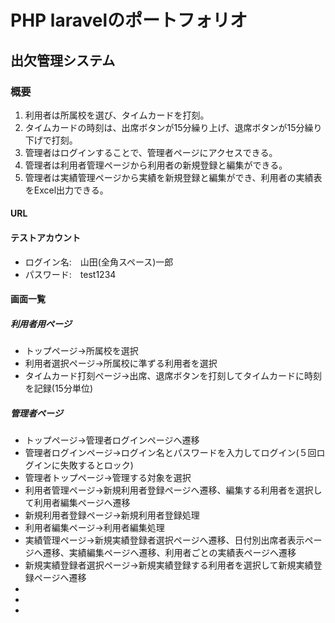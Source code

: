 # PHP laravelのポートフォリオ

## 出欠管理システム

### 概要

1. 利用者は所属校を選び、タイムカードを打刻。
2. タイムカードの時刻は、出席ボタンが15分繰り上げ、退席ボタンが15分繰り下げで打刻。
3. 管理者はログインすることで、管理者ページにアクセスできる。
4. 管理者は利用者管理ページから利用者の新規登録と編集ができる。
5. 管理者は実績管理ページから実績を新規登録と編集ができ、利用者の実績表をExcel出力できる。

#### URL

#### テストアカウント

* ログイン名:　山田(全角スペース)一郎
* パスワード:　test1234

#### 画面一覧

##### 利用者用ページ

* トップページ→所属校を選択
* 利用者選択ページ→所属校に準ずる利用者を選択
* タイムカード打刻ページ→出席、退席ボタンを打刻してタイムカードに時刻を記録(15分単位)

##### 管理者ページ

* トップページ→管理者ログインページへ遷移
* 管理者ログインページ→ログイン名とパスワードを入力してログイン(５回ログインに失敗するとロック)
* 管理者トップページ→管理する対象を選択
* 利用者管理ページ→新規利用者登録ページへ遷移、編集する利用者を選択して利用者編集ページへ遷移
* 新規利用者登録ページ→新規利用者登録処理
* 利用者編集ページ→利用者編集処理
* 実績管理ページ→新規実績登録者選択ページへ遷移、日付別出席者表示ページへ遷移、実績編集ページへ遷移、利用者ごとの実績表ページへ遷移
* 新規実績登録者選択ページ→新規実績登録する利用者を選択して新規実績登録ページへ遷移
* 
* 
* 



